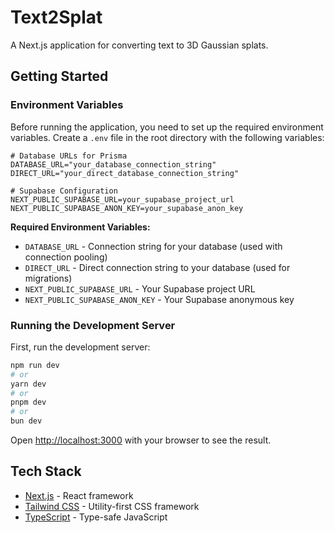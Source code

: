 # Text2Splat

A Next.js application for converting text to 3D Gaussian splats.

## Getting Started

### Environment Variables

Before running the application, you need to set up the required environment variables. Create a `.env` file in the root directory with the following variables:

```env
# Database URLs for Prisma
DATABASE_URL="your_database_connection_string"
DIRECT_URL="your_direct_database_connection_string"

# Supabase Configuration
NEXT_PUBLIC_SUPABASE_URL=your_supabase_project_url
NEXT_PUBLIC_SUPABASE_ANON_KEY=your_supabase_anon_key
```

**Required Environment Variables:**
- `DATABASE_URL` - Connection string for your database (used with connection pooling)
- `DIRECT_URL` - Direct connection string to your database (used for migrations)
- `NEXT_PUBLIC_SUPABASE_URL` - Your Supabase project URL
- `NEXT_PUBLIC_SUPABASE_ANON_KEY` - Your Supabase anonymous key

### Running the Development Server

First, run the development server:

```bash
npm run dev
# or
yarn dev
# or
pnpm dev
# or
bun dev
```

Open [http://localhost:3000](http://localhost:3000) with your browser to see the result.

## Tech Stack

- [Next.js](https://nextjs.org/) - React framework
- [Tailwind CSS](https://tailwindcss.com/) - Utility-first CSS framework
- [TypeScript](https://www.typescriptlang.org/) - Type-safe JavaScript
